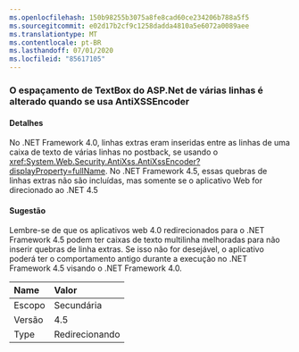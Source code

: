 ```yaml
---
ms.openlocfilehash: 150b98255b3075a8fe8cad60ce234206b788a5f5
ms.sourcegitcommit: e02d17b2cf9c1258dadda4810a5e6072a0089aee
ms.translationtype: MT
ms.contentlocale: pt-BR
ms.lasthandoff: 07/01/2020
ms.locfileid: "85617105"
---
```

### <a name="multi-line-aspnet-textbox-spacing-changed-when-using-antixssencoder"></a>O espaçamento de TextBox do ASP.Net de várias linhas é alterado quando se usa AntiXSSEncoder

#### <a name="details"></a>Detalhes

No .NET Framework 4.0, linhas extras eram inseridas entre as linhas de uma caixa de texto de várias linhas no postback, se usando o <xref:System.Web.Security.AntiXss.AntiXssEncoder?displayProperty=fullName>. No .NET Framework 4.5, essas quebras de linhas extras não são incluídas, mas somente se o aplicativo Web for direcionado ao .NET 4.5

#### <a name="suggestion"></a>Sugestão

Lembre-se de que os aplicativos web 4.0 redirecionados para o .NET Framework 4.5 podem ter caixas de texto multilinha melhoradas para não inserir quebras de linha extras. Se isso não for desejável, o aplicativo poderá ter o comportamento antigo durante a execução no .NET Framework 4.5 visando o .NET Framework 4.0.

| Name    | Valor       |
|:--------|:------------|
| Escopo   | Secundária       |
| Versão | 4.5         |
| Type    | Redirecionando |
